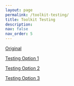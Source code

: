 ```yaml
---
layout: page
permalink: /toolkit-testing/
title: Toolkit Testing
description:
nav: false
nav_order: 5
---
```


[Original]({{base.url}}/curricularsite/toolkit/)

[Testing Option 1]({{base.url}}/curricularsite/toolkit-testing-1/)

[Testing Option 2]({{base.url}}/curricularsite/toolkit-testing-2/)

[Testing Option 3]({{base.url}}/curricularsite/toolkit-testing-3/)
